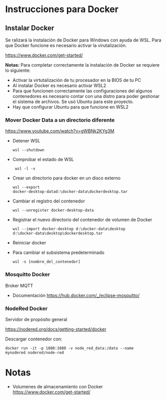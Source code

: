 # Instrucciones para Docker

## Instalar Docker
Se ralizará la instalación de Docker para Windows con ayuda de WSL. Para que Docker funcione es necesario activar la virutalización.

https://www.docker.com/get-started/

**Notas:** Para completar correctamente la instalación de Docker se requiere lo siguiente:
- Activar la virtutalización de tu procesador en la BIOS de tu PC
- Al instalar Docker es necesario activar WSL2
- Para que funcionen correctamente las configuraciones del algunos contenedores es necesario contar con una distro para poder gestionar el sistema de archivos. Se usó Ubuntu para este proyecto.
- Hay que configurar Ubuntu para que funcione en WSL2


### Mover Docker Data a un directorio diferente
https://www.youtube.com/watch?v=gWBNk2KYg3M

- Detener WSL 

    <code>wsl --shutdown</code>
- Comprobar el estado de WSL
    
    <code> wsl -l -v</code>
- Crear un directorio para docker en un disco externo 
    
    <code>wsl --export docker-desktop-datad:\docker-data\dockerdesktop.tar </code>
- Cambiar el registro del contenedor 

    <code>wsl --unregister docker-desktop-data</code>
- Registrar el nuevo directorio del contenedor de volumen de Docker

    <code>wsl --import docker-desktop d:\docker-data\desktop d:\docker-data\desktop\dockerdesktop.tar</code>
- Reiniciar docker
- Para cambiar el subsistema predeterminado

    <code>wsl -s [nombre_del_contenedor]</code>

### Mosquitto Docker
Broker MQTT

- Documentación https://hub.docker.com/_/eclipse-mosquitto/

### NodeRed Docker

Servidor de propósito general

https://nodered.org/docs/getting-started/docker

Descargar contenedor con:

<code>docker run -it -p 1880:1880 -v node_red_data:/data --name mynodered nodered/node-red</code>


# Notas

- Volumenes de almacenamiento con Docker https://www.docker.com/get-started/